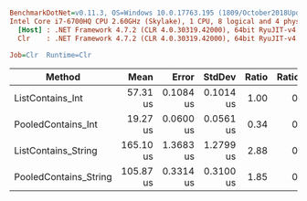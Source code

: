 ``` ini

BenchmarkDotNet=v0.11.3, OS=Windows 10.0.17763.195 (1809/October2018Update/Redstone5)
Intel Core i7-6700HQ CPU 2.60GHz (Skylake), 1 CPU, 8 logical and 4 physical cores
  [Host] : .NET Framework 4.7.2 (CLR 4.0.30319.42000), 64bit RyuJIT-v4.7.3260.0
  Clr    : .NET Framework 4.7.2 (CLR 4.0.30319.42000), 64bit RyuJIT-v4.7.3260.0

Job=Clr  Runtime=Clr  

```
|                Method |      Mean |     Error |    StdDev | Ratio | RatioSD |
|---------------------- |----------:|----------:|----------:|------:|--------:|
|      ListContains_Int |  57.31 us | 0.1084 us | 0.1014 us |  1.00 |    0.00 |
|    PooledContains_Int |  19.27 us | 0.0600 us | 0.0561 us |  0.34 |    0.00 |
|   ListContains_String | 165.10 us | 1.3683 us | 1.2799 us |  2.88 |    0.02 |
| PooledContains_String | 105.87 us | 0.3314 us | 0.3100 us |  1.85 |    0.01 |
